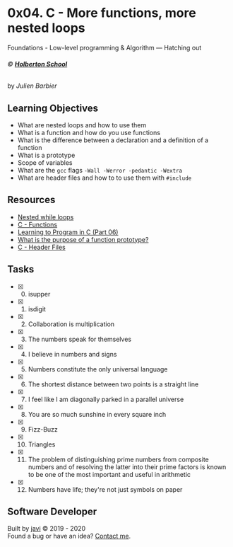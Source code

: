 # 0x04. C - More functions, more nested loops
Foundations - Low-level programming & Algorithm ― Hatching out

###### :copyright: **[Holberton School](https://www.holbertonschool.com/)**
by _Julien Barbier_

## Learning Objectives
* What are nested loops and how to use them
* What is a function and how do you use functions
* What is the difference between a declaration and a definition of a function
* What is a prototype
* Scope of variables
* What are the ```gcc``` flags ```-Wall -Werror -pedantic -Wextra```
* What are header files and how to to use them with ```#include```

## Resources
* [Nested while loops](https://www.youtube.com/watch?v=Z3iGeQ1gIss)
* [C - Functions](https://www.tutorialspoint.com/cprogramming/c_functions.htm)
* [Learning to Program in C (Part 06)](https://www.youtube.com/watch?v=qMlnFwYdqIw)
* [What is the purpose of a function prototype?](https://www.geeksforgeeks.org/what-is-the-purpose-of-a-function-prototype/)
* [C - Header Files](https://www.tutorialspoint.com/cprogramming/c_header_files.htm)

## Tasks
* [x] 0. isupper
* [x] 1. isdigit
* [x] 2. Collaboration is multiplication
* [x] 3. The numbers speak for themselves
* [x] 4. I believe in numbers and signs
* [x] 5. Numbers constitute the only universal language
* [x] 6. The shortest distance between two points is a straight line
* [x] 7. I feel like I am diagonally parked in a parallel universe
* [x] 8. You are so much sunshine in every square inch
* [x] 9. Fizz-Buzz
* [x] 10. Triangles
* [x] 11. The problem of distinguishing prime numbers from composite numbers and of resolving the latter into their prime factors is known to be one of the most important and useful in arithmetic
* [x] 12. Numbers have life; they're not just symbols on paper

## Software Developer
Built by [javi](https://github.com/javi0x00) :copyright: 2019 - 2020  
Found a bug or have an idea? [Contact me](https://www.linkedin.com/in/javi0x00/).
